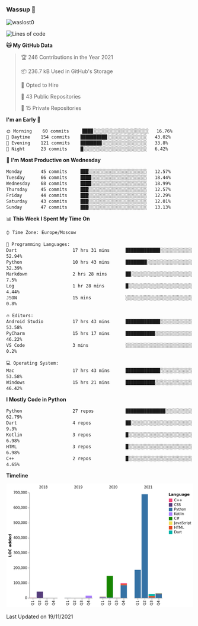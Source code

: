 ### Wassup 👋

<p align="left"> <img src="https://komarev.com/ghpvc/?username=waslost0" alt="waslost0" /></p>

<!--START_SECTION:waka-->
![Lines of code](https://img.shields.io/badge/From%20Hello%20World%20I%27ve%20Written-1.2%20million%20lines%20of%20code-blue)

**🐱 My GitHub Data** 

> 🏆 246 Contributions in the Year 2021
 > 
> 📦 236.7 kB Used in GitHub's Storage 
 > 
> 💼 Opted to Hire
 > 
> 📜 43 Public Repositories 
 > 
> 🔑 15 Private Repositories  
 > 
**I'm an Early 🐤** 

```text
🌞 Morning    60 commits     ████░░░░░░░░░░░░░░░░░░░░░   16.76% 
🌆 Daytime    154 commits    ██████████░░░░░░░░░░░░░░░   43.02% 
🌃 Evening    121 commits    ████████░░░░░░░░░░░░░░░░░   33.8% 
🌙 Night      23 commits     █░░░░░░░░░░░░░░░░░░░░░░░░   6.42%

```
📅 **I'm Most Productive on Wednesday** 

```text
Monday       45 commits     ███░░░░░░░░░░░░░░░░░░░░░░   12.57% 
Tuesday      66 commits     ████░░░░░░░░░░░░░░░░░░░░░   18.44% 
Wednesday    68 commits     ████░░░░░░░░░░░░░░░░░░░░░   18.99% 
Thursday     45 commits     ███░░░░░░░░░░░░░░░░░░░░░░   12.57% 
Friday       44 commits     ███░░░░░░░░░░░░░░░░░░░░░░   12.29% 
Saturday     43 commits     ███░░░░░░░░░░░░░░░░░░░░░░   12.01% 
Sunday       47 commits     ███░░░░░░░░░░░░░░░░░░░░░░   13.13%

```


📊 **This Week I Spent My Time On** 

```text
⌚︎ Time Zone: Europe/Moscow

💬 Programming Languages: 
Dart                     17 hrs 31 mins      █████████████░░░░░░░░░░░░   52.94% 
Python                   10 hrs 43 mins      ████████░░░░░░░░░░░░░░░░░   32.39% 
Markdown                 2 hrs 28 mins       ██░░░░░░░░░░░░░░░░░░░░░░░   7.5% 
Log                      1 hr 28 mins        █░░░░░░░░░░░░░░░░░░░░░░░░   4.44% 
JSON                     15 mins             ░░░░░░░░░░░░░░░░░░░░░░░░░   0.8%

🔥 Editors: 
Android Studio           17 hrs 43 mins      █████████████░░░░░░░░░░░░   53.58% 
PyCharm                  15 hrs 17 mins      ███████████░░░░░░░░░░░░░░   46.22% 
VS Code                  3 mins              ░░░░░░░░░░░░░░░░░░░░░░░░░   0.2%

💻 Operating System: 
Mac                      17 hrs 43 mins      █████████████░░░░░░░░░░░░   53.58% 
Windows                  15 hrs 21 mins      ███████████░░░░░░░░░░░░░░   46.42%

```

**I Mostly Code in Python** 

```text
Python                   27 repos            ███████████████░░░░░░░░░░   62.79% 
Dart                     4 repos             ██░░░░░░░░░░░░░░░░░░░░░░░   9.3% 
Kotlin                   3 repos             █░░░░░░░░░░░░░░░░░░░░░░░░   6.98% 
HTML                     3 repos             █░░░░░░░░░░░░░░░░░░░░░░░░   6.98% 
C++                      2 repos             █░░░░░░░░░░░░░░░░░░░░░░░░   4.65%

```


**Timeline**

![Chart not found](https://raw.githubusercontent.com/waslost0/waslost0/master/charts/bar_graph.png) 


 Last Updated on 19/11/2021
<!--END_SECTION:waka-->

